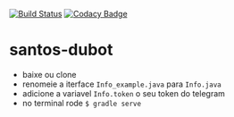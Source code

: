 [![Build Status](https://travis-ci.org/alexNeto/santos-dubot.svg?branch=master)](https://travis-ci.org/alexNeto/santos-dubot)
[![Codacy Badge](https://api.codacy.com/project/badge/Grade/9ba87d0e02f149b6b71c3dc4e93accd9)](https://www.codacy.com/app/alexNeto/santos-dubot?utm_source=github.com&amp;utm_medium=referral&amp;utm_content=alexNeto/santos-dubot&amp;utm_campaign=Badge_Grade)

# santos-dubot

* baixe ou clone
* renomeie a iterface `Info_example.java` para `Info.java`
* adicione a variavel `Info.token` o seu token do telegram
* no terminal rode `$ gradle serve`
